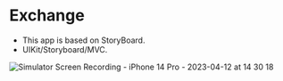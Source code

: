 # Exchange
- This app is based on StoryBoard. 
- UIKit/Storyboard/MVC.

![Simulator Screen Recording - iPhone 14 Pro - 2023-04-12 at 14 30 18](https://user-images.githubusercontent.com/122404100/231444850-0a9f47c1-b4eb-4546-bcfb-2ce3355d4e75.gif)


